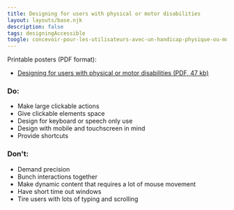 ```yaml
---
title: Designing for users with physical or motor disabilities
layout: layouts/base.njk
description: false
tags: designingAccessible
toogle: concevoir-pour-les-utilisateurs-avec-un-handicap-physique-ou-moteur
---
```

<p>Printable posters <span id="das1">(PDF format)</span>:</p>
<ul>
		<li><a href="{{ rootPath }}docs/posters/MotorPhysical-en_2023.pdf" id="das7" aria-labelledby="das7 das1">Designing for users with physical or motor disabilities (PDF, 47 kb)</a></li></ul>


<div class="row">
	<div class="col-md-6">

### Do:

*   Make large clickable actions
*   Give clickable elements space
*   Design for keyboard or speech only use
*   Design with mobile and touchscreen in mind
*   Provide shortcuts
	</div>
	<div class="col-md-6">

### Don't:

*   Demand precision
*   Bunch interactions together
*   Make dynamic content that requires a lot of mouse movement
*   Have short time out windows
*   Tire users with lots of typing and scrolling
	</div>
</div>
